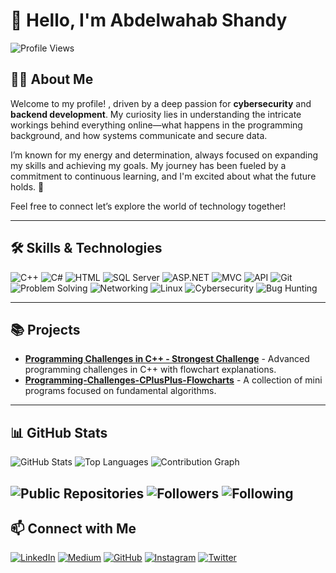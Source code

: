 # 👋 Hello, I'm Abdelwahab Shandy
![Profile Views](https://komarev.com/ghpvc/?username=abdelwahab-shandy&color=blue)  

## 🧑‍💻 About Me

Welcome to my profile! , driven by a deep passion for **cybersecurity** and **backend development**. My curiosity lies in understanding the intricate workings behind everything online—what happens in the programming background, and how systems communicate and secure data.

I’m known for my energy and determination, always focused on expanding my skills and achieving my goals. My journey has been fueled by a commitment to continuous learning, and I'm excited about what the future holds. 🌇

Feel free to connect let’s explore the world of technology together!

---

## 🛠️ Skills & Technologies
![C++](https://img.shields.io/badge/-C++-00599C?logo=c%2B%2B&logoColor=white)
![C#](https://img.shields.io/badge/-C%23-239120?logo=csharp&logoColor=white)
![HTML](https://img.shields.io/badge/-HTML5-E34F26?logo=html5&logoColor=white)
![SQL Server](https://img.shields.io/badge/-SQL%20Server-CC2927?logo=microsoft-sql-server&logoColor=white)
![ASP.NET](https://img.shields.io/badge/-ASP.NET-5C2D91?logo=aspnet&logoColor=white)
![MVC](https://img.shields.io/badge/-MVC-5C2D91?logo=aspnet&logoColor=white)
![API](https://img.shields.io/badge/-API-85EA2D?logo=api&logoColor=white)
![Git](https://img.shields.io/badge/-Git-F05032?logo=git&logoColor=white)
![Problem Solving](https://img.shields.io/badge/-Problem%20Solving-FF9800?logo=question-circle&logoColor=white)
![Networking](https://img.shields.io/badge/-Networking-0072C6?logo=networking&logoColor=white)
![Linux](https://img.shields.io/badge/-Linux-FCC624?logo=linux&logoColor=black)
![Cybersecurity](https://img.shields.io/badge/-Cybersecurity-blue?logo=hackthebox&logoColor=white)
![Bug Hunting](https://img.shields.io/badge/-Bug%20Hunting-4CAF50?logo=bug&logoColor=white)

---

## 📚 Projects
- [**Programming Challenges in C++ - Strongest Challenge**](https://github.com/abdelwahab-shandy/Programming-Challenges-CPlusPlus-Flowcharts) - Advanced programming challenges in C++ with flowchart explanations.
- [**Programming-Challenges-CPlusPlus-Flowcharts**](https://github.com/abdelwahab-shandy/Mini_Programs_With_Algorithms) - A collection of mini programs focused on fundamental algorithms.

---

## 📊 GitHub Stats
![GitHub Stats](https://github-readme-stats.vercel.app/api?username=abdelwahab-shandy&show_icons=true&theme=dark)
![Top Languages](https://github-readme-stats.vercel.app/api/top-langs/?username=abdelwahab-shandy&layout=compact&theme=dark)
![Contribution Graph](https://github-readme-streak-stats.herokuapp.com/?user=abdelwahab-shandy&theme=radical)

![Public Repositories](https://img.shields.io/badge/Public%20Repositories-25-brightgreen)
![Followers](https://img.shields.io/badge/Followers-100-blue)
![Following](https://img.shields.io/badge/Following-50-orange)
---

## 📫 Connect with Me
[![LinkedIn](https://img.shields.io/badge/-LinkedIn-0A66C2?logo=linkedin&logoColor=white)](https://www.linkedin.com/in/abdelwahab-shandy/)
[![Medium](https://img.shields.io/badge/-Medium-00AB6C?logo=medium&logoColor=white)](https://medium.com/@abdelwahabshandy)
[![GitHub](https://img.shields.io/badge/-GitHub-181717?logo=github&logoColor=white)](https://github.com/abdelwahab-shandy)
[![Instagram](https://img.shields.io/badge/-Instagram-E1306C?logo=instagram&logoColor=white)](https://www.instagram.com/as__cyber/?locale=us)
[![Twitter](https://img.shields.io/badge/-Twitter-1DA1F2?logo=twitter&logoColor=white)](https://twitter.com/AS_Cyber0)
